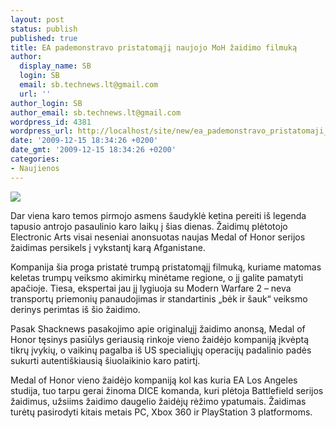 ```yaml
---
layout: post
status: publish
published: true
title: EA pademonstravo pristatomąjį naujojo MoH žaidimo filmuką
author:
  display_name: SB
  login: SB
  email: sb.technews.lt@gmail.com
  url: ''
author_login: SB
author_email: sb.technews.lt@gmail.com
wordpress_id: 4381
wordpress_url: http://localhost/site/new/ea_pademonstravo_pristatomaji_naujojo_moh_zaidimo_filmuka_/
date: '2009-12-15 18:34:26 +0200'
date_gmt: '2009-12-15 18:34:26 +0200'
categories:
- Naujienos
---
```

<div class="imgright"><img src="http://t3.gstatic.com/images?q=tbn:TCvPTLIb0WvhFM:http://www.gameguru.in/images/medal-of-honor-1.jpg"  /></div>
<p>Dar viena karo temos pirmojo asmens šaudyklė ketina pereiti iš legenda tapusio antrojo pasaulinio karo laikų į šias dienas. Žaidimų plėtotojo Electronic Arts visai neseniai anonsuotas naujas Medal of Honor serijos žaidimas persikels į vykstantį karą Afganistane.</p>
<p>Kompanija šia proga pristatė trumpą pristatomąjį filmuką, kuriame matomas keletas trumpų veiksmo akimirkų minėtame regione, o jį galite pamatyti apačioje. Tiesa, ekspertai jau jį lygiuoja su Modern Warfare 2 – neva transportų priemonių panaudojimas ir standartinis „bėk ir šauk“ veiksmo derinys perimtas iš šio žaidimo. </p>
<p>Pasak Shacknews pasakojimo apie originalųjį žaidimo anonsą, Medal of Honor tęsinys pasiūlys geriausią rinkoje vieno žaidėjo kompaniją įkvėptą tikrų įvykių, o vaikinų pagalba iš US specialiųjų operacijų padalinio padės sukurti autentiškiausią šiuolaikinio karo patirtį.</p>
<p>Medal of Honor vieno žaidėjo kompaniją kol kas kuria EA Los Angeles studija, tuo tarpu gerai žinoma DICE komanda, kuri plėtoja Battlefield serijos žaidimus, užsiims žaidimo daugelio žaidėjų rėžimo ypatumais. Žaidimas turėtų pasirodyti kitais metais PC, Xbox 360 ir PlayStation 3 platformoms.</p>
<p><object width="560" height="340"><param name="movie" value="http://www.youtube.com/v/_uUxKCTL-BY&hl=en_GB&fs=1&"></param><param name="allowFullScreen" value="true"></param><param name="allowscriptaccess" value="always"></param><embed src="http://www.youtube.com/v/_uUxKCTL-BY&hl=en_GB&fs=1&" type="application/x-shockwave-flash" allowscriptaccess="always" allowfullscreen="true" width="560" height="340"></embed></object></p>

